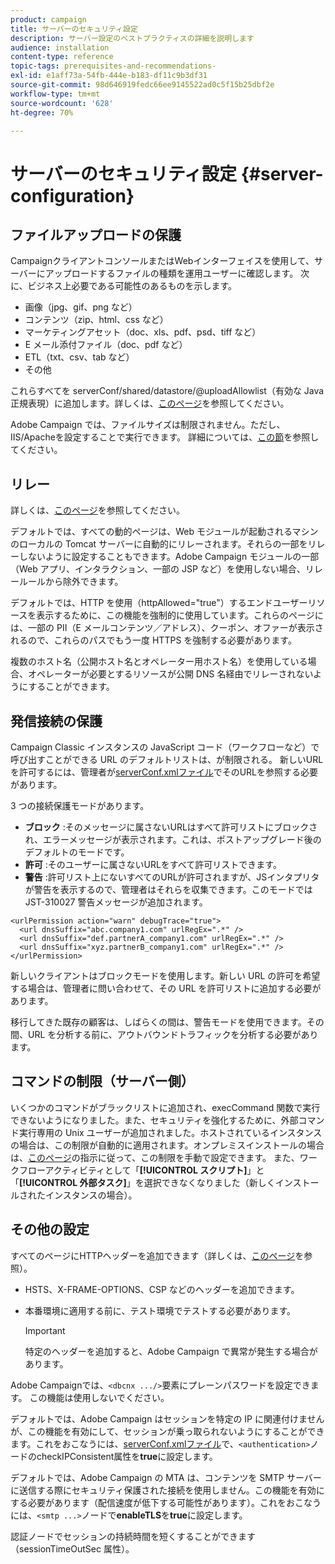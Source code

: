 ```yaml
---
product: campaign
title: サーバーのセキュリティ設定
description: サーバー設定のベストプラクティスの詳細を説明します
audience: installation
content-type: reference
topic-tags: prerequisites-and-recommendations-
exl-id: e1aff73a-54fb-444e-b183-df11c9b3df31
source-git-commit: 98d646919fedc66ee9145522ad0c5f15b25dbf2e
workflow-type: tm+mt
source-wordcount: '628'
ht-degree: 70%

---
```


# サーバーのセキュリティ設定 {#server-configuration}

## ファイルアップロードの保護

CampaignクライアントコンソールまたはWebインターフェイスを使用して、サーバーにアップロードするファイルの種類を運用ユーザーに確認します。 次に、ビジネス上必要である可能性のあるものを示します。

* 画像（jpg、gif、png など）
* コンテンツ（zip、html、css など）
* マーケティングアセット（doc、xls、pdf、psd、tiff など）
* E メール添付ファイル（doc、pdf など）
* ETL（txt、csv、tab など）
* その他

これらすべてを serverConf/shared/datastore/@uploadAllowlist（有効な Java 正規表現）に追加します。詳しくは、[このページ](../../installation/using/file-res-management.md)を参照してください。

Adobe Campaign では、ファイルサイズは制限されません。ただし、IIS/Apacheを設定することで実行できます。 詳細については、[この節](../../installation/using/web-server-configuration.md)を参照してください。

## リレー

詳しくは、[このページ](../../installation/using/configuring-campaign-server.md#dynamic-page-security-and-relays)を参照してください。

デフォルトでは、すべての動的ページは、Web モジュールが起動されるマシンのローカルの Tomcat サーバーに自動的にリレーされます。それらの一部をリレーしないように設定することもできます。Adobe Campaign モジュールの一部（Web アプリ、インタラクション、一部の JSP など）を使用しない場合、リレールールから除外できます。

デフォルトでは、HTTP を使用（httpAllowed=&quot;true&quot;）するエンドユーザーリソースを表示するために、この機能を強制的に使用しています。これらのページには、一部の PII（E メールコンテンツ／アドレス）、クーポン、オファーが表示されるので、これらのパスでもう一度 HTTPS を強制する必要があります。

複数のホスト名（公開ホスト名とオペレーター用ホスト名）を使用している場合、オペレーターが必要とするリソースが公開 DNS 名経由でリレーされないようにすることができます。

## 発信接続の保護

Campaign Classic インスタンスの JavaScript コード（ワークフローなど）で呼び出すことができる URL のデフォルトリストは、が制限される。 新しいURLを許可するには、管理者が[serverConf.xmlファイル](../../installation/using/the-server-configuration-file.md)でそのURLを参照する必要があります。

3 つの接続保護モードがあります。

* **ブロック** :そのメッセージに属さないURLはすべて許可リストにブロックされ、エラーメッセージが表示されます。これは、ポストアップグレード後のデフォルトのモードです。
* **許可** :そのユーザーに属さないURLをすべて許可リストできます。
* **警告** :許可リスト上にないすべてのURLが許可されますが、JSインタプリタが警告を表示するので、管理者はそれらを収集できます。このモードでは JST-310027 警告メッセージが追加されます。

```
<urlPermission action="warn" debugTrace="true">
  <url dnsSuffix="abc.company1.com" urlRegEx=".*" />
  <url dnsSuffix="def.partnerA_company1.com" urlRegEx=".*" />
  <url dnsSuffix="xyz.partnerB_company1.com" urlRegEx=".*" />
</urlPermission>
```

新しいクライアントはブロックモードを使用します。新しい URL の許可を希望する場合は、管理者に問い合わせて、その URL を許可リストに追加する必要があります。

移行してきた既存の顧客は、しばらくの間は、警告モードを使用できます。その間、URL を分析する前に、アウトバウンドトラフィックを分析する必要があります。

## コマンドの制限（サーバー側）

いくつかのコマンドがブラックリストに追加され、execCommand 関数で実行できないようになりました。また、セキュリティを強化するために、外部コマンド実行専用の Unix ユーザーが追加されました。ホストされているインスタンスの場合は、この制限が自動的に適用されます。オンプレミスインストールの場合は、[このページ](../../installation/using/configuring-campaign-server.md#restricting-authorized-external-commands)の指示に従って、この制限を手動で設定できます。 また、ワークフローアクティビティとして「**[!UICONTROL スクリプト]**」と「**[!UICONTROL 外部タスク]**」を選択できなくなりました（新しくインストールされたインスタンスの場合）。

## その他の設定

すべてのページにHTTPヘッダーを追加できます（詳しくは、[このページ](../../installation/using/configuring-campaign-server.md#restricting-authorized-external-commands)を参照）。

* HSTS、X-FRAME-OPTIONS、CSP などのヘッダーを追加できます。
* 本番環境に適用する前に、テスト環境でテストする必要があります。

   >[!IMPORTANT]
   >
   >特定のヘッダーを追加すると、Adobe Campaign で異常が発生する場合があります。

Adobe Campaignでは、`<dbcnx .../>`要素にプレーンパスワードを設定できます。 この機能は使用しないでください。

デフォルトでは、Adobe Campaign はセッションを特定の IP に関連付けませんが、この機能を有効にして、セッションが乗っ取られないようにすることができます。これをおこなうには、[serverConf.xmlファイル](../../installation/using/the-server-configuration-file.md)で、`<authentication>`ノードのcheckIPConsistent属性を&#x200B;**true**&#x200B;に設定します。

デフォルトでは、Adobe Campaign の MTA は、コンテンツを SMTP サーバーに送信する際にセキュリティ保護された接続を使用しません。この機能を有効にする必要があります（配信速度が低下する可能性があります）。これをおこなうには、`<smtp ...>`ノードで&#x200B;**enableTLS**&#x200B;を&#x200B;**true**&#x200B;に設定します。

認証ノードでセッションの持続時間を短くすることができます（sessionTimeOutSec 属性）。
